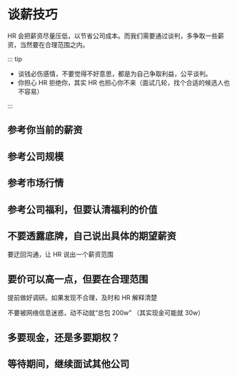 # 谈薪技巧

HR 会把薪资尽量压低，以节省公司成本。而我们需要通过谈判，多争取一些薪资，当然要在合理范围之内。

::: tip

- 谈钱必伤感情，不要觉得不好意思，都是为自己争取利益，公平谈判。
- 你担心 HR 拒绝你，其实 HR 也担心你不来（面试几轮，找个合适的候选人也不容易）

:::

## 参考你当前的薪资

## 参考公司规模

## 参考市场行情

## 参考公司福利，但要认清福利的价值

## 不要透露底牌，自己说出具体的期望薪资

要迂回沟通，让 HR 说出一个薪资范围

## 要价可以高一点，但要在合理范围

提前做好调研。如果发现不合理，及时和 HR 解释清楚

不要被网络信息迷惑，动不动就“总包 200w” （其实现金可能就 30w）

## 多要现金，还是多要期权？

## 等待期间，继续面试其他公司
